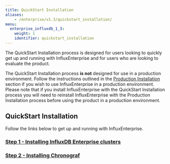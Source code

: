 ```yaml
---
title: QuickStart Installation
aliases:
    - /enterprise/v1.3/quickstart_installation/
menu:
  enterprise_influxdb_1_3:
    weight: 1
    identifier: quickstart_installation
---
```


The QuickStart Installation process is designed for users looking to quickly
get up and running with InfluxEnterprise and for users who are looking to
evaluate the product.

The QuickStart Installation process **is not** designed for use
in a production environment.
Follow the instructions outlined in the [Production Installation](/enterprise_influxdb/v1.3/production_installation/) section
if you wish to use InfluxEnterprise in a production environment.
Please note that if you install InfluxEnterprise with the QuickStart Installation process you
will need to reinstall InfluxEnterprise with the Production Installation
process before using the product in a production environment.

## QuickStart Installation

Follow the links below to get up and running with InfluxEnterprise.

### [Step 1 - Installing InfluxDB Enterprise clusters](/enterprise_influxdb/v1.3/quickstart_installation/cluster_installation/)
### [Step 2 - Installing Chronograf](/enterprise_influxdb/v1.3/quickstart_installation/chrono_install/)
